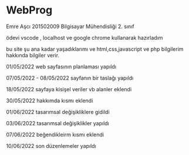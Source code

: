 # WebProg

Emre Aşcı 
201502009
Bilgisayar Mühendisliği 2. sınıf

ödevi vscode , localhost ve google chrome kullanarak hazırladım

bu site şu ana kadar yaşadıklarımı ve html,css,javascript ve php bilgilerim hakkında bilgiler verir.

01/05/2022 
web sayfasının planlaması yapıldı

07/05/2022 - 08/05/2022
sayfanın bir taslağı yapıldı

18/05/2022
sayfaya kisişel veriler vb alanler eklendi

30/05/2022
hakkımda kısmı eklendi

01/06/2022
tasarımsal değişikliklere gidildi

03/06/2022
tasarımsal değişiklikler yapıldı

07/06/2022
beğendikleirm kısmı eklendi

10/06/2022
son düzenlemeler yapıldı




